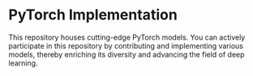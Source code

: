# PyTorch Implementation 

This repository houses cutting-edge PyTorch models. You can actively participate in this repository by contributing and implementing various models, thereby enriching its diversity and advancing the field of deep learning.
